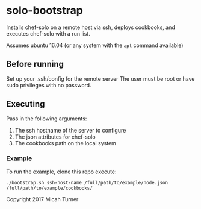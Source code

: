 # solo-bootstrap

Installs chef-solo on a remote host via ssh, deploys cookbooks, and executes chef-solo with a run list.

Assumes ubuntu 16.04 (or any system with the `apt` command available)

## Before running

Set up your .ssh/config for the remote server
The user must be root or have sudo privileges with no password.

## Executing

Pass in the following arguments:

1. The ssh hostname of the server to configure
2. The json attributes for chef-solo
3. The cookbooks path on the local system

### Example

To run the example, clone this repo execute:

`./bootstrap.sh ssh-host-name /full/path/to/example/node.json /full/path/to/example/cookbooks/`

Copyright 2017 Micah Turner
